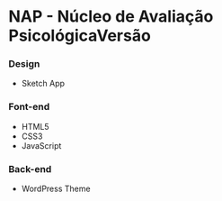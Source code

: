 # NAP - Núcleo de Avaliação PsicológicaVersão

### Design

* Sketch App

### Font-end 

* HTML5
* CSS3
* JavaScript

### Back-end

* WordPress Theme
